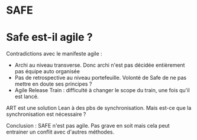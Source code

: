 # SAFE

# Safe est-il agile ?

Contradictions avec le manifeste agile : 

- Archi au niveau transverse. Donc archi n'est pas décidée entièrement pas équipe auto organisée
- Pas  de retrospective au niveau portefeuille. Volonté de Safe de ne pas mettre en doute ses principes ?
- Agile Release Train : difficulté à changer le scope du train, une fois qu'il est lancé.

ART est une solution Lean à des pbs de synchronisation. Mais est-ce que la synchronisation est nécessaire ? 

Conclusion : SAFE n'est pas agile. Pas grave en soit mais cela peut entrainer un conflit avec d'autres méthodes.